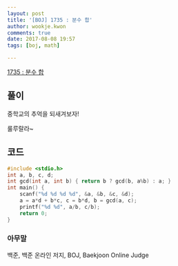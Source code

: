 ```yaml
---
layout: post
title: '[BOJ] 1735 : 분수 합'
author: wookje.kwon
comments: true
date: 2017-08-08 19:57
tags: [boj, math]

---
```


[1735 : 분수 합](https://www.acmicpc.net/problem/1735)

## 풀이

중학교의 추억을 되새겨보자!

룰루랄라~

## 코드

```cpp
#include <stdio.h>
int a, b, c, d;
int gcd(int a, int b) { return b ? gcd(b, a%b) : a; }
int main() {
	scanf("%d %d %d %d", &a, &b, &c, &d);
	a = a*d + b*c, c = b*d, b = gcd(a, c);
	printf("%d %d", a/b, c/b);
	return 0;
}
```

### 아무말  
백준, 백준 온라인 저지, BOJ, Baekjoon Online Judge